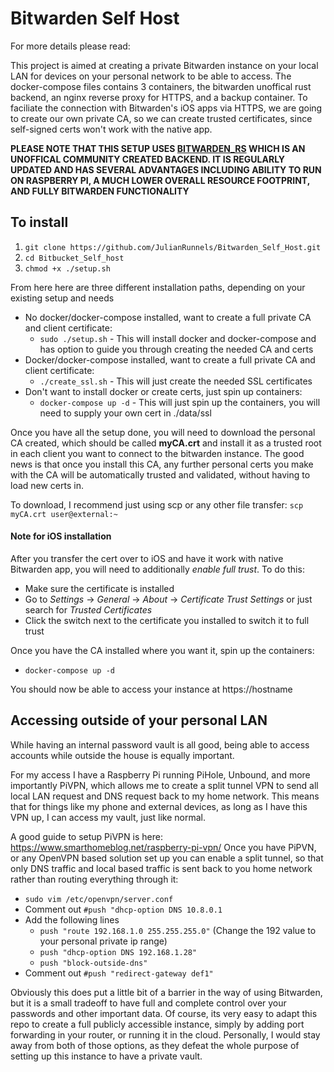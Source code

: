 # Bitwarden Self Host

For more details please read: 

This project is aimed at creating a private Bitwarden instance on your local LAN for devices on your personal network to be able to access. The docker-compose files contains 3 containers, the bitwarden unoffical rust backend, an nginx reverse proxy for HTTPS, and a backup container. To faciliate the connection with Bitwarden's iOS apps via HTTPS, we are going to create our own private CA, so we can create trusted certificates, since self-signed certs won't work with the native app.

__PLEASE NOTE THAT THIS SETUP USES [BITWARDEN_RS](https://github.com/dani-garcia/bitwarden_rs) WHICH IS AN UNOFFICAL COMMUNITY CREATED BACKEND. IT IS REGULARLY UPDATED AND HAS SEVERAL ADVANTAGES INCLUDING ABILITY TO RUN ON RASPBERRY PI, A MUCH LOWER OVERALL RESOURCE FOOTPRINT, AND FULLY BITWARDEN FUNCTIONALITY__

## To install ##
1. `git clone https://github.com/JulianRunnels/Bitwarden_Self_Host.git`
2. `cd Bitbucket_Self_host`
3. `chmod +x ./setup.sh`

From here here are three different installation paths, depending on your existing setup and needs
* No docker/docker-compose installed, want to create a full private CA and client certificate:
  * `sudo ./setup.sh` - This will install docker and docker-compose and has option to guide you through creating the needed CA and certs
* Docker/docker-compose installed, want to create a full private CA and client certificate:
  * `./create_ssl.sh` - This will just create the needed SSL certificates
* Don't want to install docker or create certs, just spin up containers:
  * `docker-compose up -d` - This will just spin up the containers, you will need to supply your own cert in ./data/ssl
  
Once you have all the setup done, you will need to download the personal CA created, which should be called __myCA.crt__ and install it as a trusted root in each client you want to connect to the bitwarden instance. The good news is that once you install this CA, any further personal certs you make with the CA will be automatically trusted and validated, without having to load new certs in.

To download, I recommend just using scp or any other file transfer:
`scp myCA.crt user@external:~`

#### Note for iOS installation ####
After you transfer the cert over to iOS and have it work with native Bitwarden app, you will need to additionally _enable full trust_.
To do this:
* Make sure the certificate is installed
* Go to _Settings_ -> _General_ -> _About_ -> _Certificate Trust Settings_ or just search for _Trusted Certificates_  
* Click the switch next to the certificate you installed to switch it to full trust

Once you have the CA installed where you want it, spin up the containers:
* `docker-compose up -d`

You should now be able to access your instance at https://hostname

## Accessing outside of your personal LAN ##

While having an internal password vault is all good, being able to access accounts while outside the house is equally important. 

For my access I have a Raspberry Pi running PiHole, Unbound, and more importantly PiVPN, which allows me to create a split tunnel VPN to send all local LAN request and DNS request back to my home network. This means that for things like my phone and external devices, as long as I have this VPN up, I can access my vault, just like normal.

A good guide to setup PiVPN is here: https://www.smarthomeblog.net/raspberry-pi-vpn/
Once you have PiPVN, or any OpenVPN based solution set up you can enable a split tunnel, so that only DNS traffic and local based traffic is sent back to you home network rather than routing everything through it:

* `sudo vim /etc/openvpn/server.conf`
* Comment out `#push "dhcp-option DNS 10.8.0.1`
* Add the following lines
  * `push "route 192.168.1.0 255.255.255.0"` (Change the 192 value to your personal private ip range)
  * `push "dhcp-option DNS 192.168.1.28"`
  * `push "block-outside-dns"`
* Comment out `#push "redirect-gateway def1"`

Obviously this does put a little bit of a barrier in the way of using Bitwarden, but it is a small tradeoff to have full and complete control over your passwords and other important data. Of course, its very easy to adapt this repo to create a full publicly accessible instance, simply by adding port forwarding in your router, or running it in the cloud. Personally, I would stay away from both of those options, as they defeat the whole purpose of setting up this instance to have a private vault. 
